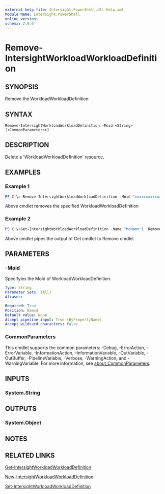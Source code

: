 ```yaml
---
external help file: Intersight.PowerShell.dll-Help.xml
Module Name: Intersight.PowerShell
online version:
schema: 2.0.0
---
```


# Remove-IntersightWorkloadWorkloadDefinition

## SYNOPSIS
Remove the WorkloadWorkloadDefinition

## SYNTAX

```
Remove-IntersightWorkloadWorkloadDefinition -Moid <String> [<CommonParameters>]
```

## DESCRIPTION
Delete a &apos;WorkloadWorkloadDefinition&apos; resource.

## EXAMPLES

### Example 1
```powershell
PS C:\> Remove-IntersightWorkloadWorkloadDefinition -Moid "xxxxxxxxxxxxxxxxxxxxxxxxxxx"
```
Above cmdlet removes the specified WorkloadWorkloadDefinition 

### Example 2
```powershell
PS C:\>Get-IntersightWorkloadWorkloadDefinition -Name "MoName"|  Remove-IntersightWorkloadWorkloadDefinition
```
Above cmdlet pipes the output of Get cmdlet to Remove cmdlet

## PARAMETERS

### -Moid
Specifyies the Moid of WorkloadWorkloadDefinition.

```yaml
Type: String
Parameter Sets: (All)
Aliases:

Required: True
Position: Named
Default value: None
Accept pipeline input: True (ByPropertyName)
Accept wildcard characters: False
```

### CommonParameters
This cmdlet supports the common parameters: -Debug, -ErrorAction, -ErrorVariable, -InformationAction, -InformationVariable, -OutVariable, -OutBuffer, -PipelineVariable, -Verbose, -WarningAction, and -WarningVariable. For more information, see [about_CommonParameters](http://go.microsoft.com/fwlink/?LinkID=113216).

## INPUTS

### System.String

## OUTPUTS

### System.Object
## NOTES

## RELATED LINKS

[Get-IntersightWorkloadWorkloadDefinition](./Get-IntersightWorkloadWorkloadDefinition.md)

[New-IntersightWorkloadWorkloadDefinition](./New-IntersightWorkloadWorkloadDefinition.md)

[Set-IntersightWorkloadWorkloadDefinition](./Set-IntersightWorkloadWorkloadDefinition.md)

